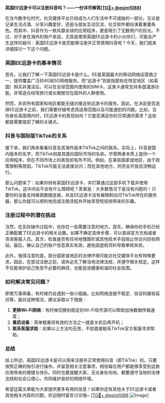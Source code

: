**英国EE远游卡可以注册抖音吗？——一份详尽解答[[TG💪+ @esim1088](https://t.me/s/esim1088)]**

在当今数字化时代，社交媒体平台已经成为人们生活中不可或缺的一部分。无论是记录生活点滴、分享兴趣爱好，还是与朋友互动交流，社交软件都扮演着重要角色。而其中，抖音作为一款风靡全球的应用程序，更是吸引了无数用户的目光。不过，对于身在海外的用户来说，尤其是使用英国EE远游卡的小伙伴们，可能会产生这样的疑问：英国EE远游卡是否能够注册并正常使用抖音呢？今天，我们就来详细探讨一下这个问题。

### 英国EE远游卡的基本情况

首先，让我们了解一下英国EE远游卡是什么。EE是英国最大的移动网络运营商之一，提供覆盖广泛的4G和5G网络服务。而“远游卡”则是指那些在特定地区（如英国）购买并激活后，可以在全球范围内使用的SIM卡。这类卡通常支持多国漫游功能，非常适合经常旅行或长期居住在国外的人群使用。

然而，并非所有国家和地区都能无缝对接这些远游卡的服务。因此，在决定是否选择EE远游卡之前，我们需要仔细考虑其适用范围以及可能遇到的问题。比如，当你身处英国境内时，EE远游卡的表现如何？它能否满足你的日常通讯需求？这些都是需要提前了解的关键点。

### 抖音与国际版TikTok的关系

接下来，我们再来看看抖音及其海外版本TikTok之间的联系。实际上，抖音是国内版本的名字，而TikTok则是其面向国际市场的名称。尽管两者本质上是同一个应用程序，但在不同市场上的表现却有所不同。例如，在某些国家或地区，由于政策限制等原因，TikTok可能无法直接访问；而在其他地方，则完全开放且流畅运行。

那么问题来了：如果你持有英国EE远游卡，并打算通过这部手机下载并使用TikTok，这中间会不会有什么障碍呢？答案是：大多数情况下是没有问题的！只要你的设备支持蜂窝数据连接，并且EE远游卡没有被限制访问TikTok所在的服务器，那么你就可以顺利地完成注册流程并开始享受短视频带来的乐趣。

### 注册过程中的潜在挑战

当然，在实际操作过程中，也存在一些需要注意的地方。首先，确保你的手机已经正确配置了EE远游卡的相关设置。如果不确定具体步骤，可以查阅官方文档或者咨询客服人员。其次，检查是否有任何地理围栏或其他技术手段阻止你访问目标网站。最后，确认自己的账户信息真实有效，避免因虚假资料导致审核失败。

此外，值得注意的是，部分国家或地区的法律环境可能对社交媒体平台有特殊要求。因此，在尝试注册之前，请务必先了解当地法律法规，并遵守相关规定。这样不仅能保护自己免受不必要的麻烦，也能促进健康和谐的社会氛围。

### 如何解决常见问题？

即使万事俱备，有时候仍会遇到一些小插曲。比如网络连接不稳定、验证码接收延迟等。面对这种情况，建议采取以下措施：

1. **更换Wi-Fi网络**：有时候切换到稳定的Wi-Fi信号源可以帮助加快数据传输速度；
2. **重启设备**：简单粗暴但有效的方法之一就是关机后再开机；
3. **联系客服求助**：如果以上方法均无效，不妨直接联系TikTok官方客服寻求帮助。

### 总结

综上所述，英国EE远游卡是可以用来注册并正常使用抖音（即TikTok）的。只要按照正确的指引进行操作，并留意相关注意事项，相信每位用户都能够享受到这款应用带来的便捷与快乐。同时也要提醒大家，无论身处何地，都要遵守当地的法律法规和社会公德心，共同维护良好的网络环境。

希望这篇文章能为大家提供更多有用的信息！如果你还有其他关于EE远游卡或者其他相关内容的问题，欢迎随时留言讨论哦~ [[TG💪+ @esim1088](https://t.me/s/esim1088) ![Image](https://i.postimg.cc/4NQfJmqS/Snipaste-2025-05-13-00-14-12.png)]